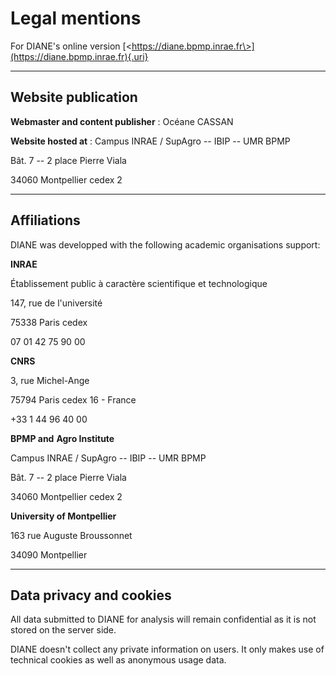 # Legal mentions

For DIANE's online version [\<https://diane.bpmp.inrae.fr\>](https://diane.bpmp.inrae.fr){.uri}

------------------------------------------------------------------------

## Website publication

**Webmaster and content publisher** : Océane CASSAN

**Website hosted at** : Campus INRAE / SupAgro -- IBIP -- UMR BPMP

Bât. 7 -- 2 place Pierre Viala

34060 Montpellier cedex 2

------------------------------------------------------------------------

## Affiliations

DIANE was developped with the following academic organisations support:

**INRAE**

Établissement public à caractère scientifique et technologique

147, rue de l'université

75338 Paris cedex

07 01 42 75 90 00

**CNRS**

3, rue Michel-Ange

75794 Paris cedex 16 - France

+33 1 44 96 40 00

**BPMP and** **Agro Institute**

Campus INRAE / SupAgro -- IBIP -- UMR BPMP

Bât. 7 -- 2 place Pierre Viala

34060 Montpellier cedex 2

**University of Montpellier**

163 rue Auguste Broussonnet

34090 Montpellier

------------------------------------------------------------------------

## Data privacy and cookies

All data submitted to DIANE for analysis will remain confidential as it is not stored on the server side.

DIANE doesn't collect any private information on users. It only makes use of technical cookies as well as anonymous usage data.
